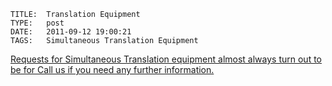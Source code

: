     
    TITLE: 	Translation Equipment	
    TYPE: 	post	
    DATE: 	2011-09-12 19:00:21	
    TAGS: 	Simultaneous Translation Equipment	




<a href="http://congressrental.com.au/wp-content/uploads/2011/09/81.jpg">



Requests for Simultaneous Translation equipment almost always turn out to be for Call us if you need any further information.



